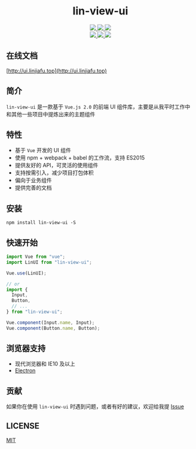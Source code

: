 <div align='center' ><h1 style='font-weight: 700'>lin-view-ui</h1></div>

<p align="center">
  <a href="https://travis-ci.org/c10342/lin-view-ui">
    <img src="https://travis-ci.com/c10342/lin-view-ui.svg?branch=master">
  </a>
    <a href="https://www.npmjs.org/package/lin-view-ui">
    <img src="https://img.shields.io/npm/v/lin-view-ui.svg">
  </a>
    <a href="https://npmcharts.com/compare/lin-view-ui?minimal=true">
    <img src="http://img.shields.io/npm/dm/lin-view-ui.svg">
  </a>
  <br>
  <a href="http://img.badgesize.io/https://unpkg.com/lin-view-ui/lib/index.js?compression=gzip&label=gzip%20size:%20JS">
    <img src="http://img.badgesize.io/https://unpkg.com/lin-view-ui/lib/index.js?compression=gzip&label=gzip%20size:%20JS">
  </a>
  <a href="http://img.badgesize.io/https://unpkg.com/lin-view-ui/lib/style.css?compression=gzip&label=gzip%20size:%20CSS">
    <img src="http://img.badgesize.io/https://unpkg.com/lin-view-ui/lib/style.css?compression=gzip&label=gzip%20size:%20CSS">
  </a>
    <a href="LICENSE">
    <img src="https://img.shields.io/badge/License-MIT-yellow.svg">
  </a>
</p>

## 在线文档

[http://ui.linjiafu.top](http://ui.linjiafu.top)

## 简介

`lin-view-ui` 是一款基于 `Vue.js 2.0` 的前端 UI 组件库，主要是从我平时工作中和其他一些项目中提炼出来的主题组件

## 特性

- 基于 `Vue` 开发的 UI 组件
- 使用 npm + webpack + babel 的工作流，支持 ES2015
- 提供友好的 API，可灵活的使用组件
- 支持按需引入，减少项目打包体积
- 偏向于业务组件
- 提供完善的文档

## 安装

```
npm install lin-view-ui -S
```

## 快速开始

```javascript
import Vue from "vue";
import LinUI from "lin-view-ui";

Vue.use(LinUI);

// or
import {
  Input,
  Button,
  // ...
} from "lin-view-ui";

Vue.component(Input.name, Input);
Vue.component(Button.name, Button);
```

## 浏览器支持

- 现代浏览器和 IE10 及以上
- [Electron](http://electron.atom.io/)

## 贡献

如果你在使用 `lin-view-ui` 时遇到问题，或者有好的建议，欢迎给我提 [Issue](https://github.com/c10342/lin-view-ui/issues)

## LICENSE

[MIT](LICENSE)
